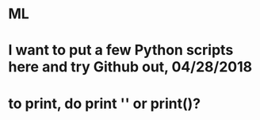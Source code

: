 # ML
# I want to put a few Python scripts here and try Github out, 04/28/2018
# to print, do print '' or print()?
